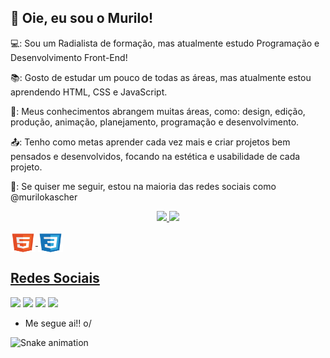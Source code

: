 ## 👋 Oie, eu sou o Murilo!
 

💻: Sou um Radialista de formação, mas atualmente estudo Programação e Desenvolvimento Front-End!

📚: Gosto de estudar um pouco de todas as áreas, mas atualmente estou aprendendo HTML, CSS e JavaScript. 

📖: Meus conhecimentos abrangem muitas áreas, como: design, edição, produção, animação, planejamento, programação e desenvolvimento.

📤: Tenho como metas aprender cada vez mais e criar projetos bem pensados e desenvolvidos, focando na estética e usabilidade de cada projeto.

📱: Se quiser me seguir, estou na maioria das redes sociais como @murilokascher

<div align="center">
  <a href="https://github.com/murilokascher">
  <img height="180em" src="https://github-readme-stats.vercel.app/api?username=murilokascher&show_icons=true&theme=dark&include_all_commits=true&count_private=true"/>
  <img height="180em" src="https://github-readme-stats.vercel.app/api/top-langs/?username=murilokascher&layout=compact&langs_count=7&theme=dark"/>
</div>
<div style="display: inline_block"><br>
  <img align="center" alt="Murilo-HTML" height="30" width="40" src="https://raw.githubusercontent.com/devicons/devicon/master/icons/html5/html5-original.svg">
  <img align="center" alt="Murilo-CSS" height="30" width="40" src="https://raw.githubusercontent.com/devicons/devicon/master/icons/css3/css3-original.svg">
  <!--<img align="right" alt="Rafa-pic" height="150" style="border-radius:50px;" src="https://media.discordapp.net/attachments/639956127056134178/890373478988013628/Publicacoes_Instagram_1_1.png?width=676&height=676">-->
</div>
  
 ## Redes Sociais
 
<div> 
  <a href="https://instagram.com/murilokascher" target="_blank"><img src="https://img.shields.io/badge/-Instagram-%23E4405F?style=for-the-badge&logo=instagram&logoColor=white" target="_blank"></a>
 	<a href="https://www.twitch.tv/opequenomuro" target="_blank"><img src="https://img.shields.io/badge/Twitch-9146FF?style=for-the-badge&logo=twitch&logoColor=white" target="_blank"></a>
  <a href = "mailto:murilokascher@gmail.com"><img src="https://img.shields.io/badge/-Gmail-%23333?style=for-the-badge&logo=gmail&logoColor=white" target="_blank"></a>
  <a href="https://www.linkedin.com/in/murilo-kascher/" target="_blank"><img src="https://img.shields.io/badge/-LinkedIn-%230077B5?style=for-the-badge&logo=linkedin&logoColor=white" target="_blank"></a>
 
 - Me segue ai!! o/
 
  ![Snake animation](https://github.com/murilokascher/murilokascher/blob/output/github-contribution-grid-snake.svg)
 
</div>
